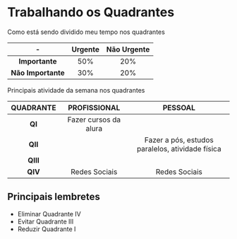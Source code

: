 # Trabalhando os Quadrantes

Como está sendo dividido meu tempo nos quadrantes

-|Urgente|Não Urgente
:-:|:-:|:-:
**Importante**|50%|20%
**Não Importante**|30%|20%

Principais atividade da semana nos quadrantes

QUADRANTE|PROFISSIONAL|PESSOAL
:-:|:-:|:-:
**QI**|Fazer cursos da alura|
**QII**||Fazer a pós, estudos paralelos, atividade física
**QIII**||
**QIV**|Redes Sociais|Redes Sociais

## Principais lembretes

- Eliminar Quadrante IV
- Evitar Quadrante III
- Reduzir Quadrante I

<!--stackedit_data:
eyJoaXN0b3J5IjpbNzkyNzQ4MDE2LDczMDk5ODExNl19
-->